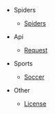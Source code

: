 - Spiders
    - [Spiders](spiders/spiders.md)

- Api
    - [Request](api/api.md)

- Sports
    - [Soccer](sports/soccer.md)

- Other
    - [License](other/LICENSE.md)
